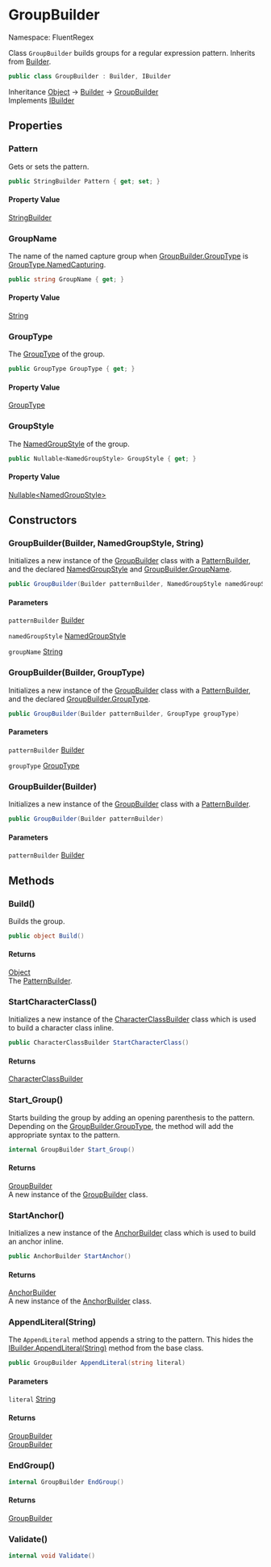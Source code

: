 # GroupBuilder

Namespace: FluentRegex

Class `GroupBuilder` builds groups for a regular expression pattern. Inherits from [Builder](./fluentregex.builder.md).

```csharp
public class GroupBuilder : Builder, IBuilder
```

Inheritance [Object](https://docs.microsoft.com/en-us/dotnet/api/system.object) → [Builder](./fluentregex.builder.md) → [GroupBuilder](./fluentregex.groupbuilder.md)<br>
Implements [IBuilder](./fluentregex.ibuilder.md)

## Properties

### **Pattern**

Gets or sets the pattern.

```csharp
public StringBuilder Pattern { get; set; }
```

#### Property Value

[StringBuilder](https://docs.microsoft.com/en-us/dotnet/api/system.text.stringbuilder)<br>

### **GroupName**

The name of the named capture group when [GroupBuilder.GroupType](./fluentregex.groupbuilder.md#grouptype) is [GroupType.NamedCapturing](./fluentregex.grouptype.md#namedcapturing).

```csharp
public string GroupName { get; }
```

#### Property Value

[String](https://docs.microsoft.com/en-us/dotnet/api/system.string)<br>

### **GroupType**

The [GroupType](./fluentregex.grouptype.md) of the group.

```csharp
public GroupType GroupType { get; }
```

#### Property Value

[GroupType](./fluentregex.grouptype.md)<br>

### **GroupStyle**

The [NamedGroupStyle](./fluentregex.namedgroupstyle.md) of the group.

```csharp
public Nullable<NamedGroupStyle> GroupStyle { get; }
```

#### Property Value

[Nullable&lt;NamedGroupStyle&gt;](https://docs.microsoft.com/en-us/dotnet/api/system.nullable-1)<br>

## Constructors

### **GroupBuilder(Builder, NamedGroupStyle, String)**

Initializes a new instance of the [GroupBuilder](./fluentregex.groupbuilder.md) class with a [PatternBuilder](./fluentregex.patternbuilder.md), and the declared [NamedGroupStyle](./fluentregex.namedgroupstyle.md) and [GroupBuilder.GroupName](./fluentregex.groupbuilder.md#groupname).

```csharp
public GroupBuilder(Builder patternBuilder, NamedGroupStyle namedGroupStyle, string groupName)
```

#### Parameters

`patternBuilder` [Builder](./fluentregex.builder.md)<br>

`namedGroupStyle` [NamedGroupStyle](./fluentregex.namedgroupstyle.md)<br>

`groupName` [String](https://docs.microsoft.com/en-us/dotnet/api/system.string)<br>

### **GroupBuilder(Builder, GroupType)**

Initializes a new instance of the [GroupBuilder](./fluentregex.groupbuilder.md) class with a [PatternBuilder](./fluentregex.patternbuilder.md), and the declared [GroupBuilder.GroupType](./fluentregex.groupbuilder.md#grouptype).

```csharp
public GroupBuilder(Builder patternBuilder, GroupType groupType)
```

#### Parameters

`patternBuilder` [Builder](./fluentregex.builder.md)<br>

`groupType` [GroupType](./fluentregex.grouptype.md)<br>

### **GroupBuilder(Builder)**

Initializes a new instance of the [GroupBuilder](./fluentregex.groupbuilder.md) class with a [PatternBuilder](./fluentregex.patternbuilder.md).

```csharp
public GroupBuilder(Builder patternBuilder)
```

#### Parameters

`patternBuilder` [Builder](./fluentregex.builder.md)<br>

## Methods

### **Build()**

Builds the group.

```csharp
public object Build()
```

#### Returns

[Object](https://docs.microsoft.com/en-us/dotnet/api/system.object)<br>
The [PatternBuilder](./fluentregex.patternbuilder.md).

### **StartCharacterClass()**

Initializes a new instance of the [CharacterClassBuilder](./fluentregex.characterclassbuilder.md) class which is used to build a character class inline.

```csharp
public CharacterClassBuilder StartCharacterClass()
```

#### Returns

[CharacterClassBuilder](./fluentregex.characterclassbuilder.md)<br>

### **Start_Group()**

Starts building the group by adding an opening parenthesis to the pattern. Depending on the [GroupBuilder.GroupType](./fluentregex.groupbuilder.md#grouptype), the method will add the appropriate syntax to the pattern.

```csharp
internal GroupBuilder Start_Group()
```

#### Returns

[GroupBuilder](./fluentregex.groupbuilder.md)<br>
A new instance of the [GroupBuilder](./fluentregex.groupbuilder.md) class.

### **StartAnchor()**

Initializes a new instance of the [AnchorBuilder](./fluentregex.anchorbuilder.md) class which is used to build an anchor inline.

```csharp
public AnchorBuilder StartAnchor()
```

#### Returns

[AnchorBuilder](./fluentregex.anchorbuilder.md)<br>
A new instance of the [AnchorBuilder](./fluentregex.anchorbuilder.md) class.

### **AppendLiteral(String)**

The `AppendLiteral` method appends a string to the pattern. This hides the [IBuilder.AppendLiteral(String)](./fluentregex.ibuilder.md#appendliteralstring) method from the base class.

```csharp
public GroupBuilder AppendLiteral(string literal)
```

#### Parameters

`literal` [String](https://docs.microsoft.com/en-us/dotnet/api/system.string)<br>

#### Returns

[GroupBuilder](./fluentregex.groupbuilder.md)<br>
[GroupBuilder](./fluentregex.groupbuilder.md)

### **EndGroup()**

```csharp
internal GroupBuilder EndGroup()
```

#### Returns

[GroupBuilder](./fluentregex.groupbuilder.md)<br>

### **Validate()**

```csharp
internal void Validate()
```

